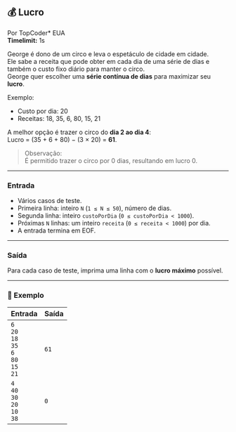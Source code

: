 ## 💰 Lucro

Por TopCoder* EUA  
**Timelimit:** 1s  

George é dono de um circo e leva o espetáculo de cidade em cidade.  
Ele sabe a receita que pode obter em cada dia de uma série de dias e também o custo fixo diário para manter o circo.  
George quer escolher uma **série contínua de dias** para maximizar seu **lucro**.

Exemplo:  
- Custo por dia: 20  
- Receitas: 18, 35, 6, 80, 15, 21  

A melhor opção é trazer o circo do **dia 2 ao dia 4**:  
Lucro = (35 + 6 + 80) − (3 × 20) = **61**.

> Observação:  
> É permitido trazer o circo por 0 dias, resultando em lucro 0.

---

### Entrada
- Vários casos de teste.
- Primeira linha: inteiro `N` (`1 ≤ N ≤ 50`), número de dias.
- Segunda linha: inteiro `custoPorDia` (`0 ≤ custoPorDia < 1000`).
- Próximas `N` linhas: um inteiro `receita` (`0 ≤ receita < 1000`) por dia.
- A entrada termina em EOF.

---

### Saída
Para cada caso de teste, imprima uma linha com o **lucro máximo** possível.

---

### 🧪 Exemplo

| Entrada                                 | Saída |
| --------------------------------------- | ----- |
| `6`<br>`20`<br>`18`<br>`35`<br>`6`<br>`80`<br>`15`<br>`21` | `61` |
| `4`<br>`40`<br>`30`<br>`20`<br>`10`<br>`38`              | `0`  |
